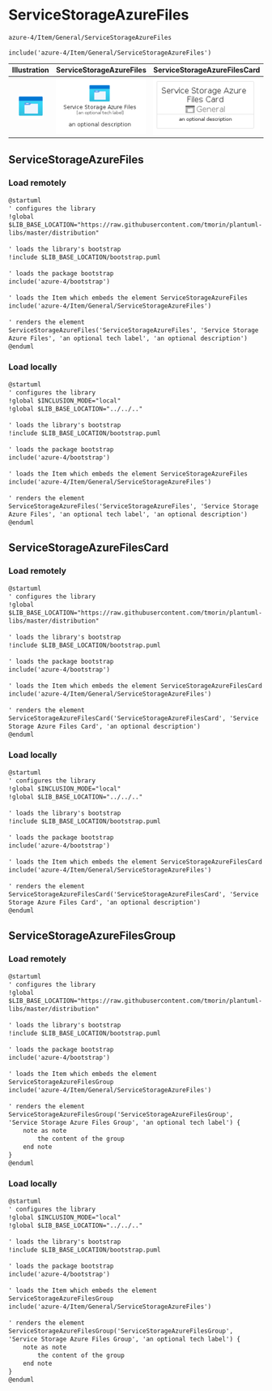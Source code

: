# ServiceStorageAzureFiles


```text
azure-4/Item/General/ServiceStorageAzureFiles
```

```text
include('azure-4/Item/General/ServiceStorageAzureFiles')
```



| Illustration | ServiceStorageAzureFiles | ServiceStorageAzureFilesCard | ServiceStorageAzureFilesGroup |
| :---: | :---: | :---: | :---: |
| ![illustration for Illustration](../../../azure-4/Item/General/ServiceStorageAzureFiles.png) | ![illustration for ServiceStorageAzureFiles](../../../azure-4/Item/General/ServiceStorageAzureFiles.Local.png) | ![illustration for ServiceStorageAzureFilesCard](../../../azure-4/Item/General/ServiceStorageAzureFilesCard.Local.png) | ![illustration for ServiceStorageAzureFilesGroup](../../../azure-4/Item/General/ServiceStorageAzureFilesGroup.Local.png) |




## ServiceStorageAzureFiles

### Load remotely
```plantuml
@startuml
' configures the library
!global $LIB_BASE_LOCATION="https://raw.githubusercontent.com/tmorin/plantuml-libs/master/distribution"

' loads the library's bootstrap
!include $LIB_BASE_LOCATION/bootstrap.puml

' loads the package bootstrap
include('azure-4/bootstrap')

' loads the Item which embeds the element ServiceStorageAzureFiles
include('azure-4/Item/General/ServiceStorageAzureFiles')

' renders the element
ServiceStorageAzureFiles('ServiceStorageAzureFiles', 'Service Storage Azure Files', 'an optional tech label', 'an optional description')
@enduml
```

### Load locally
```plantuml
@startuml
' configures the library
!global $INCLUSION_MODE="local"
!global $LIB_BASE_LOCATION="../../.."

' loads the library's bootstrap
!include $LIB_BASE_LOCATION/bootstrap.puml

' loads the package bootstrap
include('azure-4/bootstrap')

' loads the Item which embeds the element ServiceStorageAzureFiles
include('azure-4/Item/General/ServiceStorageAzureFiles')

' renders the element
ServiceStorageAzureFiles('ServiceStorageAzureFiles', 'Service Storage Azure Files', 'an optional tech label', 'an optional description')
@enduml
```

## ServiceStorageAzureFilesCard

### Load remotely
```plantuml
@startuml
' configures the library
!global $LIB_BASE_LOCATION="https://raw.githubusercontent.com/tmorin/plantuml-libs/master/distribution"

' loads the library's bootstrap
!include $LIB_BASE_LOCATION/bootstrap.puml

' loads the package bootstrap
include('azure-4/bootstrap')

' loads the Item which embeds the element ServiceStorageAzureFilesCard
include('azure-4/Item/General/ServiceStorageAzureFiles')

' renders the element
ServiceStorageAzureFilesCard('ServiceStorageAzureFilesCard', 'Service Storage Azure Files Card', 'an optional description')
@enduml
```

### Load locally
```plantuml
@startuml
' configures the library
!global $INCLUSION_MODE="local"
!global $LIB_BASE_LOCATION="../../.."

' loads the library's bootstrap
!include $LIB_BASE_LOCATION/bootstrap.puml

' loads the package bootstrap
include('azure-4/bootstrap')

' loads the Item which embeds the element ServiceStorageAzureFilesCard
include('azure-4/Item/General/ServiceStorageAzureFiles')

' renders the element
ServiceStorageAzureFilesCard('ServiceStorageAzureFilesCard', 'Service Storage Azure Files Card', 'an optional description')
@enduml
```

## ServiceStorageAzureFilesGroup

### Load remotely
```plantuml
@startuml
' configures the library
!global $LIB_BASE_LOCATION="https://raw.githubusercontent.com/tmorin/plantuml-libs/master/distribution"

' loads the library's bootstrap
!include $LIB_BASE_LOCATION/bootstrap.puml

' loads the package bootstrap
include('azure-4/bootstrap')

' loads the Item which embeds the element ServiceStorageAzureFilesGroup
include('azure-4/Item/General/ServiceStorageAzureFiles')

' renders the element
ServiceStorageAzureFilesGroup('ServiceStorageAzureFilesGroup', 'Service Storage Azure Files Group', 'an optional tech label') {
    note as note
        the content of the group
    end note
}
@enduml
```

### Load locally
```plantuml
@startuml
' configures the library
!global $INCLUSION_MODE="local"
!global $LIB_BASE_LOCATION="../../.."

' loads the library's bootstrap
!include $LIB_BASE_LOCATION/bootstrap.puml

' loads the package bootstrap
include('azure-4/bootstrap')

' loads the Item which embeds the element ServiceStorageAzureFilesGroup
include('azure-4/Item/General/ServiceStorageAzureFiles')

' renders the element
ServiceStorageAzureFilesGroup('ServiceStorageAzureFilesGroup', 'Service Storage Azure Files Group', 'an optional tech label') {
    note as note
        the content of the group
    end note
}
@enduml
```

